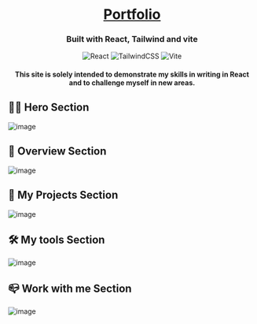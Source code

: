 <div align="center">

<h1><a href="https://sommaa.github.io">Portfolio</a></h1>
<div>
  <h3>Built with React, Tailwind and vite</h3>

  ![React](https://img.shields.io/badge/react-%2320232a.svg?style=for-the-badge&logo=react&logoColor=%2361DAFB)
  ![TailwindCSS](https://img.shields.io/badge/tailwindcss-%2338B2AC.svg?style=for-the-badge&logo=tailwind-css&logoColor=white)
  ![Vite](https://img.shields.io/badge/vite-%23646CFF.svg?style=for-the-badge&logo=vite&logoColor=white)
  
  <h4>This site is solely intended to demonstrate my skills in writing in React and to challenge myself in new areas. </h4>
</div>
</div>

## :superhero_man: Hero Section

![image](https://github.com/sommaa/portfolio/assets/120776791/1f5d10c0-d674-4edb-939e-55b3036e0b89)

## :briefcase: Overview Section

![image](https://github.com/sommaa/portfolio/assets/120776791/2a1beccd-66ef-4435-9b9a-9b543537fe4c)

## :floppy_disk: My Projects Section

![image](https://github.com/sommaa/portfolio/assets/120776791/96b9ef8d-3b83-4788-af59-c34266686f5a)

## :hammer_and_wrench: My tools Section

![image](https://github.com/sommaa/portfolio/assets/120776791/f9119e5a-1ea4-45ab-a308-9a5d1cd927f8)

## :mailbox_closed: Work with me Section

![image](https://github.com/sommaa/portfolio/assets/120776791/4cb3e6df-76dd-4f02-bfee-4fa9bd944e7a)


